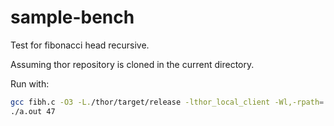 # sample-bench

Test for fibonacci head recursive.

Assuming thor repository is cloned in the current directory.

Run with:

```sh
gcc fibh.c -O3 -L./thor/target/release -lthor_local_client -Wl,-rpath=./thor/target/release -finstrument-functions
./a.out 47
```
